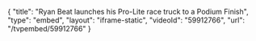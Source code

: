 {
    "title": "Ryan Beat launches his Pro-Lite race truck to a Podium Finish",
    "type": "embed",
    "layout": "iframe-static",
    "videoId": "59912766",
    "url": "\/tvpembed\/59912766"
}